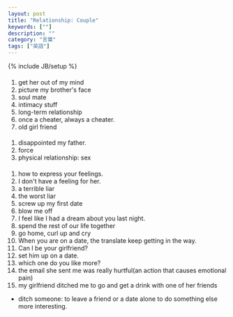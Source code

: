 ```yaml
---
layout: post
title: "Relationship: Couple"
keywords: [""]
description: ""
category: "言葉"
tags: ["英語"]
---
```

{% include JB/setup %}

####
1. get her out of my mind
2. picture my brother's face
3. soul mate
4. intimacy stuff
5. long-term relationship
6. once a cheater, always a cheater.
7. old girl friend

####
1. disappointed my father.
2. force
3. physical relationship: sex

####
1. how to express your feelings.
2. I don't have a feeling for her.
3. a terrible liar
4. the worst liar
4. screw up my first date
5. blow me off
6. I feel like I had a dream about you last night.
7. spend the rest of our life together
8. go home, curl up and cry
9. When you are on a date, the translate keep getting in the way.
1. Can I be your girlfriend?
2. set him up on a date.
3. which one do you like more?
4. the email she sent me was really hurtful(an action that causes emotional pain)
5. my girlfriend ditched me to go and get a drink with one of her friends
- ditch someone: to leave a friend or a date alone to do something else more interesting.





